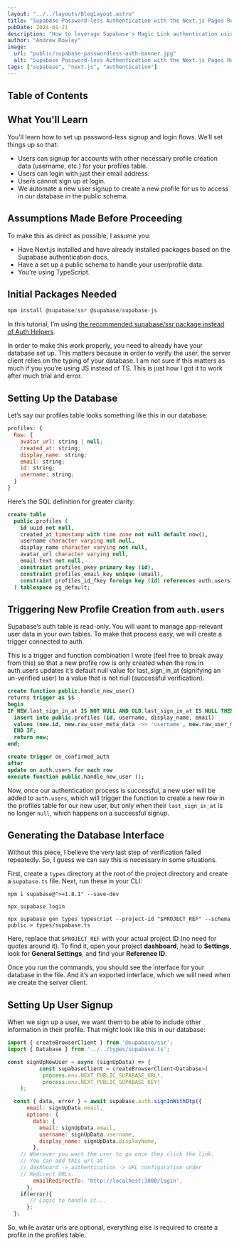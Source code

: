 ```yaml
---
layout: "../../layouts/BlogLayout.astro"
title: "Supabase Password-less Authentication with the Next.js Pages Router"
pubDate: 2024-01-21
description: "How to leverage Supabase's Magic Link authentication using Next.js' Pages router."
author: "Andrew Rowley"
image:
  url: "public/supabase-passwordless-auth-banner.jpg"
  alt: "Supabase Password-less Authentication with the Next.js Pages Router"
tags: ["supabase", "next.js", "authentication"]
---
```


## Table of Contents

## What You'll Learn

You'll learn how to set up password-less signup and login flows. We’ll set things up so that:

- Users can signup for accounts with other necessary profile creation data (username, etc.) for your profiles table.
- Users can login with just their email address.
- Users cannot sign up at login.
- We automate a new user signup to create a new profile for us to access in our database in the public schema.

## Assumptions Made Before Proceeding

To make this as direct as possible, I assume you:

- Have Next.js installed and have already installed packages based on the Supabase authentication docs.
- Have a set up a public schema to handle your user/profile data.
- You’re using TypeScript.

## Initial Packages Needed

```javascript
npm install @supabase/ssr @supabase/supabase-js
```

In this tutorial, I’m using [the recommended supabase/ssr package instead of Auth Helpers](https://supabase.com/docs/guides/auth/server-side/migrating-to-ssr-from-auth-helpers).

In order to make this work properly, you need to already have your database set up. This matters because in order to verify the user, the server client relies on the typing of your database. I am not sure if this matters as much if you you’re using JS instead of TS. This is just how I got it to work after much trial and error.

## Setting Up the Database
Let’s say our profiles table looks something like this in our database:

```javascript
profiles: {
  Row: {
    avatar_url: string | null;
    created_at: string;
    display_name: string;
    email: string;
    id: string;
    username: string;
  }
}
```

Here’s the SQL definition for greater clarity:

```sql
create table
  public.profiles (
    id uuid not null,
    created_at timestamp with time zone not null default now(),
    username character varying not null,
    display_name character varying not null,
    avatar_url character varying null,
    email text not null,
    constraint profiles_pkey primary key (id),
    constraint profiles_email_key unique (email),
    constraint profiles_id_fkey foreign key (id) references auth.users (id) on delete cascade
  ) tablespace pg_default;
```

## Triggering New Profile Creation from `auth.users`
Supabase’s auth table is read-only. You will want to manage app-relevant user data in your own tables. To make that process easy, we will create a trigger connected to auth.

This is a trigger and function combination I wrote (feel free to break away from this) so that a new profile row is only created when the row in auth.users updates it’s default null value for last_sign_in_at (signifying an un-verified user) to a value that is not null (successful verification).

```sql
create function public.handle_new_user()
returns trigger as $$
begin
IF NEW.last_sign_in_at IS NOT NULL AND OLD.last_sign_in_at IS NULL THEN
  insert into public.profiles (id, username, display_name, email)
  values (new.id, new.raw_user_meta_data ->> 'username', new.raw_user_meta_data ->> 'display_name', new.raw_user_meta_data ->> 'email');
  END IF;
  return new;
end;
```

```sql
create trigger on_confirmed_auth
after
update on auth.users for each row
execute function public.handle_new_user ();
```
Now, once our authentication process is successful, a new user will be added to `auth.users`, which will trigger the function to create a new row in the profiles table for our new user, but only when their `last_sign_in_at` is no longer `null`, which happens on a successful signup.

## Generating the Database Interface
Without this piece, I believe the very last step of verification failed repeatedly. So, I guess we can say this is necessary in some situations.

First, create a `types` directory at the root of the project directory and create a `supabase.ts` file. Next, run these in your CLI:

```
npm i supabase@">=1.8.1" --save-dev
```
```
npx supabase login
```
```
npx supabase gen types typescript --project-id "$PROJECT_REF" --schema public > types/supabase.ts
```

Here, replace that `$PROJECT_REF` with your actual project ID (no need for quotes around it). To find it, open your project **dashboard**, head to **Settings**, look for **General Settings**, and find your **Reference ID**.

Once you run the commands, you should see the interface for your database in the file. And it’s an exported interface, which we will need when we create the server client.

## Setting Up User Signup
When we sign up a user, we want them to be able to include other information in their profile. That might look like this in our database:

```javascript
import { createBrowserClient } from '@supabase/ssr';
import { Database } from '../../types/supabase.ts';

const signUpNewUser = async (signUpData) => {
          const supabaseClient = createBrowserClient<Database>(
	       process.env.NEXT_PUBLIC_SUPABASE_URL!,
	       process.env.NEXT_PUBLIC_SUPABASE_KEY!
	);

  const { data, error } = await supabase.auth.signInWithOtp({
      email: signUpData.email,
      options: {
        data: {
          email: signUpData.email,
          username: signUpData.username,
          display_name: signUpData.displayName,
        },
	// Wherever you want the user to go once they click the link.
	// You can add this url at 
	// dashboard -> authentication -> URL configuration under 
	// Redirect URLs.
        emailRedirectTo: 'http://localhost:3000/login',
      },
    if(error){
       // Logic to handle it...
      };
  };
```

So, while avatar urls are optional, everything else is required to create a profile in the profiles table.